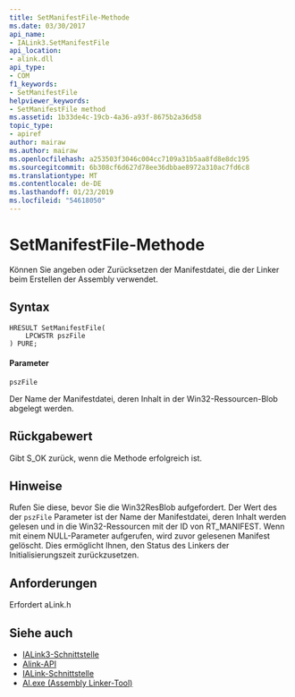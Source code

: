```yaml
---
title: SetManifestFile-Methode
ms.date: 03/30/2017
api_name:
- IALink3.SetManifestFile
api_location:
- alink.dll
api_type:
- COM
f1_keywords:
- SetManifestFile
helpviewer_keywords:
- SetManifestFile method
ms.assetid: 1b33de4c-19cb-4a36-a93f-8675b2a36d58
topic_type:
- apiref
author: mairaw
ms.author: mairaw
ms.openlocfilehash: a253503f3046c004cc7109a31b5aa8fd8e8dc195
ms.sourcegitcommit: 6b308cf6d627d78ee36dbbae8972a310ac7fd6c8
ms.translationtype: MT
ms.contentlocale: de-DE
ms.lasthandoff: 01/23/2019
ms.locfileid: "54618050"
---
```

# <a name="setmanifestfile-method"></a>SetManifestFile-Methode
Können Sie angeben oder Zurücksetzen der Manifestdatei, die der Linker beim Erstellen der Assembly verwendet.  
  
## <a name="syntax"></a>Syntax  
  
```  
HRESULT SetManifestFile(  
    LPCWSTR pszFile  
) PURE;  
```  
  
#### <a name="parameters"></a>Parameter  
 `pszFile`  
  
 Der Name der Manifestdatei, deren Inhalt in der Win32-Ressourcen-Blob abgelegt werden.  
  
## <a name="return-value"></a>Rückgabewert  
 Gibt S_OK zurück, wenn die Methode erfolgreich ist.  
  
## <a name="remarks"></a>Hinweise  
 Rufen Sie diese, bevor Sie die Win32ResBlob aufgefordert. Der Wert des der `pszFile` Parameter ist der Name der Manifestdatei, deren Inhalt werden gelesen und in die Win32-Ressourcen mit der ID von RT_MANIFEST. Wenn mit einem NULL-Parameter aufgerufen, wird zuvor gelesenen Manifest gelöscht. Dies ermöglicht Ihnen, den Status des Linkers der Initialisierungszeit zurückzusetzen.  
  
## <a name="requirements"></a>Anforderungen  
 Erfordert aLink.h  
  
## <a name="see-also"></a>Siehe auch
- [IALink3-Schnittstelle](../../../../docs/framework/unmanaged-api/alink/ialink3-interface.md)
- [Alink-API](../../../../docs/framework/unmanaged-api/alink/index.md)
- [IALink-Schnittstelle](../../../../docs/framework/unmanaged-api/alink/ialink-interface.md)
- [Al.exe (Assembly Linker-Tool)](../../../../docs/framework/tools/al-exe-assembly-linker.md)
